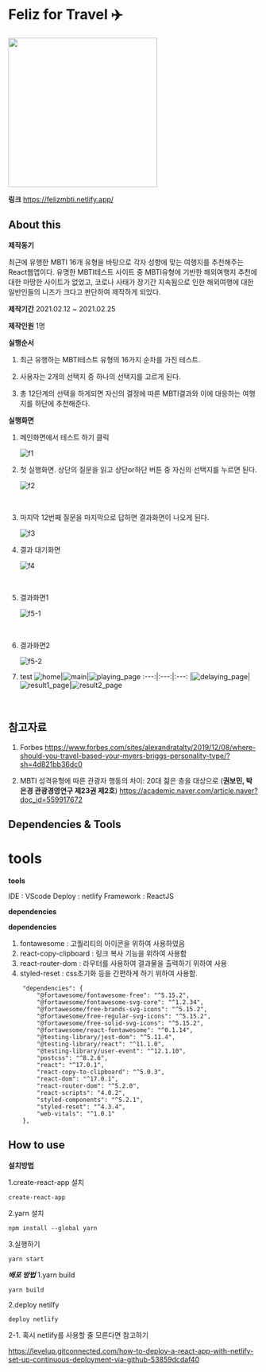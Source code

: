 # Feliz for Travel :airplane:

<img src="https://user-images.githubusercontent.com/62472550/109385258-eb217c80-7935-11eb-8d19-0a112d4446ea.png" width="300">

**링크**
<a>https://felizmbti.netlify.app/

## About this

**제작동기**

최근에 유행한 MBTI 16개 유형을 바탕으로 각자 성향에 맞는 여행지를 추천해주는 React웹앱이다.
유명한 MBTI테스트 사이트 중 MBTI유형에 기반한 해외여행지 추천에 대한 마땅한 사이트가 없었고,
코로나 사태가 장기간 지속됨으로 인한 해외여행에 대한 일반인들의 니즈가 크다고 판단하여 제작하게 되었다.

**제작기간**
2021.02.12 ~ 2021.02.25

**제작인원**
1명

**실행순서**

1. 최근 유행하는 MBTI테스트 유형의 16가지 순차를 가진 테스트.

2. 사용자는 2개의 선택지 중 하나의 선택지를 고르게 된다.

3. 총 12단계의 선택을 하게되면 자신의 결정에 따른 MBTI결과와 이에 대응하는 여행지를 하단에 추천해준다.

**실행화면**

1. 메인화면에서 테스트 하기 클릭

   ![f1](https://user-images.githubusercontent.com/62472550/109384839-e14a4a00-7932-11eb-8183-1e730136cbb7.PNG)
   <br>

2. 첫 실행화면. 상단의 질문을 읽고 상단or하단 버튼 중 자신의 선택지를 누르면 된다.

   ![f2](https://user-images.githubusercontent.com/62472550/109384840-e27b7700-7932-11eb-82ca-1541b2aa33e1.PNG)

<br>

3. 마지막 12번째 질문을 마지막으로 답하면 결과화면이 나오게 된다.

   ![f3](https://user-images.githubusercontent.com/62472550/109384842-e27b7700-7932-11eb-8319-f6dd2e37bcfe.PNG)
   <br>

4. 결과 대기화면

   ![f4](https://user-images.githubusercontent.com/62472550/109384843-e3140d80-7932-11eb-818b-8990afc06dce.PNG)

<br>

5. 결과화면1

   ![f5-1](https://user-images.githubusercontent.com/62472550/109384845-e3aca400-7932-11eb-96bf-7cd9abf76995.PNG)

<br>

6. 결과화면2

   ![f5-2](https://user-images.githubusercontent.com/62472550/109384846-e4453a80-7932-11eb-9671-387425cc1723.PNG)

7. test
   ![home](https://user-images.githubusercontent.com/62472550/109384839-e14a4a00-7932-11eb-8183-1e730136cbb7.PNG)|![main](https://user-images.githubusercontent.com/62472550/109384840-e27b7700-7932-11eb-82ca-1541b2aa33e1.PNG)|![playing_page](https://user-images.githubusercontent.com/62472550/109384842-e27b7700-7932-11eb-8319-f6dd2e37bcfe.PNG)
   :---:|:---:|:---:
   |![delaying_page](https://user-images.githubusercontent.com/62472550/109384843-e3140d80-7932-11eb-818b-8990afc06dce.PNG)|![result1_page](https://user-images.githubusercontent.com/62472550/109384845-e3aca400-7932-11eb-96bf-7cd9abf76995.PNG)|![result2_page](https://user-images.githubusercontent.com/62472550/109384846-e4453a80-7932-11eb-9671-387425cc1723.PNG)

<br />

## 참고자료

1. Forbes
   <a>https://www.forbes.com/sites/alexandratalty/2019/12/08/where-should-you-travel-based-your-myers-briggs-personality-type/?sh=4d821bb36dc0

2. MBTI 성격유형에 따른 관광자 행동의 차이: 20대 젊은 층을 대상으로 (**권보민, 박은경 관광경영연구 제23권 제2호**)
   <a>https://academic.naver.com/article.naver?doc_id=559917672

## Dependencies & Tools

# **tools**

**tools**

IDE : VScode
Deploy : netlify
Framework : ReactJS

**dependencies**

**dependencies**

1. fontawesome : 고퀄리티의 아이콘을 위하여 사용하였음
2. react-copy-clipboard : 링크 복사 기능을 위하여 사용함
3. react-router-dom : 라우터를 사용하여 결과물을 출력하기 위하여 사용
4. styled-reset : css초기화 등을 간편하게 하기 위하여 사용함.

```
	"dependencies": {
		"@fortawesome/fontawesome-free": "^5.15.2",
		"@fortawesome/fontawesome-svg-core": "^1.2.34",
		"@fortawesome/free-brands-svg-icons": "^5.15.2",
		"@fortawesome/free-regular-svg-icons": "^5.15.2",
		"@fortawesome/free-solid-svg-icons": "^5.15.2",
		"@fortawesome/react-fontawesome": "^0.1.14",
		"@testing-library/jest-dom": "^5.11.4",
		"@testing-library/react": "^11.1.0",
		"@testing-library/user-event": "^12.1.10",
		"postcss": "^8.2.6",
		"react": "^17.0.1",
		"react-copy-to-clipboard": "^5.0.3",
		"react-dom": "^17.0.1",
		"react-router-dom": "^5.2.0",
		"react-scripts": "4.0.2",
		"styled-components": "^5.2.1",
		"styled-reset": "^4.3.4",
		"web-vitals": "^1.0.1"
	},
```

## How to use

**설치방법**

1.create-react-app 설치

```
create-react-app
```

2.yarn 설치

```
npm install --global yarn
```

3.실행하기

```
yarn start
```

**_배포 방법_**
1.yarn build

```
yarn build
```

2.deploy netilfy

```
deploy netlify
```

2-1. 혹시 netlify를 사용할 줄 모른다면 참고하기

<a>https://levelup.gitconnected.com/how-to-deploy-a-react-app-with-netlify-set-up-continuous-deployment-via-github-53859dcdaf40
